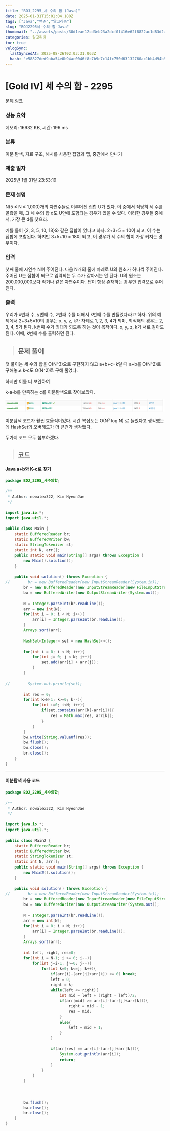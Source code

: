 ```yaml
---
title: "BOJ_2295_세 수의 합 (Java)"
date: 2025-01-31T15:01:04.180Z
tags: ["Java","백준","알고리즘"]
slug: "BOJ2295세-수의-합-Java"
thumbnail: "../assets/posts/30d1eae12cd3eb23a2dcf0f416e62f8822ac1d83d2a6b541f965ca343c3f30d2.png"
categories: 알고리즘
toc: true
velogSync:
  lastSyncedAt: 2025-08-26T02:03:31.063Z
  hash: "e58827ded9aba54e0b94ac0046f8c7b9e7c14fc750d63132760ac1bb4d94b5dc"
---
```


# [Gold IV] 세 수의 합 - 2295 

[문제 링크](https://www.acmicpc.net/problem/2295) 

### 성능 요약

메모리: 16932 KB, 시간: 196 ms

### 분류

이분 탐색, 자료 구조, 해시를 사용한 집합과 맵, 중간에서 만나기

### 제출 일자

2025년 1월 31일 23:53:19

### 문제 설명

<p>N(5 ≤ N ≤ 1,000)개의 자연수들로 이루어진 집합 U가 있다. 이 중에서 적당히 세 수를 골랐을 때, 그 세 수의 합 d도 U안에 포함되는 경우가 있을 수 있다. 이러한 경우들 중에서, 가장 큰 d를 찾으라.</p>

<p>예를 들어 {2, 3, 5, 10, 18}와 같은 집합이 있다고 하자. 2+3+5 = 10이 되고, 이 수는 집합에 포함된다. 하지만 3+5+10 = 18이 되고, 이 경우가 세 수의 합이 가장 커지는 경우이다.</p>

### 입력 

 <p>첫째 줄에 자연수 N이 주어진다. 다음 N개의 줄에 차례로 U의 원소가 하나씩 주어진다. 주어진 U는 집합이 되므로 입력되는 두 수가 같아서는 안 된다. U의 원소는 200,000,000보다 작거나 같은 자연수이다. 답이 항상 존재하는 경우만 입력으로 주어진다.</p>

### 출력 

 <p>우리가 x번째 수, y번째 수, z번째 수를 더해서 k번째 수를 만들었다라고 하자. 위의 예제에서 2+3+5=10의 경우는 x, y, z, k가 차례로 1, 2, 3, 4가 되며, 최적해의 경우는 2, 3, 4, 5가 된다. k번째 수가 최대가 되도록 하는 것이 목적이다. x, y, z, k가 서로 같아도 된다. 이때, k번째 수를 출력하면 된다.</p>

> ## 문제 풀이

첫 풀이는 세 수의 합을 O(N^3)으로 구현하지 않고 a+b+c=k일 때 a+b를 O(N^2)로 구해놓고 k-c도 O(N^2)로 구해 풀었다.

하지만 이를 더 보완하여 

k-a-b를 만족하는 c를 이분탐색으로 찾아보았다.

![](/assets/posts/30d1eae12cd3eb23a2dcf0f416e62f8822ac1d83d2a6b541f965ca343c3f30d2.png)

이분탐색 코드가 훨씬 효율적이었다. 시간 복잡도는 O(N³ log N) 로 늘었다고 생각했는데 HashSet의 오버헤드가 더 큰건가 생각했다.

두가지 코드 모두 첨부하겠다.

> ## 코드

#### Java a+b와 K-c로 찾기
```java
package BOJ_2295_세수의합;
        
/**
 * Author: nowalex322, Kim HyeonJae
 */

import java.io.*;
import java.util.*;

public class Main {
    static BufferedReader br;
    static BufferedWriter bw;
    static StringTokenizer st;
    static int N, arr[];
    public static void main(String[] args) throws Exception {
        new Main().solution();
    }

    public void solution() throws Exception {
//        br = new BufferedReader(new InputStreamReader(System.in));
        br = new BufferedReader(new InputStreamReader(new FileInputStream("src/main/java/BOJ_2295_세수의합/input.txt")));
        bw = new BufferedWriter(new OutputStreamWriter(System.out));
        
        N = Integer.parseInt(br.readLine());
        arr = new int[N];
        for(int i = 0; i < N; i++){
            arr[i] = Integer.parseInt(br.readLine());
        }
        Arrays.sort(arr);

        HashSet<Integer> set = new HashSet<>();

        for(int i = 0; i < N; i++){
            for(int j= 0; j < N; j++){
                set.add(arr[i] + arr[j]);
            }
        }

//        System.out.println(set);

        int res = 0;
        for(int k=N-1; k>=0; k--){
            for(int i=0; i<N; i++){
                if(set.contains(arr[k]-arr[i])){
                    res = Math.max(res, arr[k]);
                }
            }
        }
        bw.write(String.valueOf(res));
        bw.flush();
        bw.close();
        br.close();
    }
}
```

---

#### 이분탐색 사용 코드
```java
package BOJ_2295_세수의합;

/**
 * Author: nowalex322, Kim HyeonJae
 */

import java.io.*;
import java.util.*;

public class Main2 {
    static BufferedReader br;
    static BufferedWriter bw;
    static StringTokenizer st;
    static int N, arr[];
    public static void main(String[] args) throws Exception {
        new Main2().solution();
    }

    public void solution() throws Exception {
//        br = new BufferedReader(new InputStreamReader(System.in));
        br = new BufferedReader(new InputStreamReader(new FileInputStream("src/main/java/BOJ_2295_세수의합/input.txt")));
        bw = new BufferedWriter(new OutputStreamWriter(System.out));

        N = Integer.parseInt(br.readLine());
        arr = new int[N];
        for(int i = 0; i < N; i++){
            arr[i] = Integer.parseInt(br.readLine());
        }
        Arrays.sort(arr);

        int left, right, res=0;
        for(int i = N-1; i >= 0; i--){
            for(int j=i-1; j>=0; j--){
                for(int k=0; k<=j; k++){
                    if(arr[i]-(arr[j]+arr[k]) <= 0) break;
                    left = 0;
                    right = k;
                    while(left <= right){
                        int mid = left + (right - left)/2;
                        if(arr[mid] >= arr[i]-(arr[j]+arr[k])){
                            right = mid - 1;
                            res = mid;
                        }
                        else{
                            left = mid + 1;
                        }
                    }

                    if(arr[res] == arr[i]-(arr[j]+arr[k])){
                        System.out.println(arr[i]);
                        return;
                    }
                }
            }
        }



        bw.flush();
        bw.close();
        br.close();
    }
}
```